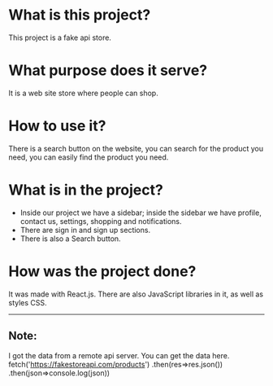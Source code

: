 # What is this project?
This project is a fake api store.

# What purpose does it serve?
It is a web site store where people can shop.

# How to use it?
There is a search button on the website, you can search for the product you need, you can easily find the product you need.

# What is in the project?
* Inside our project we have a sidebar; inside the sidebar we have profile, contact us, settings, shopping and notifications.
* There are sign in and sign up sections.
* There is also a Search button.

# How was the project done?
It was made with React.js. There are also JavaScript libraries in it, as well as styles CSS.


---
## Note:
I got the data from a remote api server. You can get the data here.
fetch('https://fakestoreapi.com/products')
            .then(res=>res.json())
            .then(json=>console.log(json))
